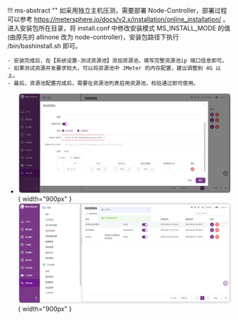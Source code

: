 !!! ms-abstract ""
    如采用独立主机压测，需要部署 Node-Controller，部署过程可以参考 https://metersphere.io/docs/v2.x/installation/online_installation/ 。<br>
    进入安装包所在目录，将 install.conf 中修改安装模式 MS_INSTALL_MODE 的值(由原先的 allinone 改为 node-controller)，安装包路径下执行 /bin/bashinstall.sh 即可。

    
    - 安装完成后，在【系统设置-测试资源池】添加资源池，填写完整资源池ip 端口信息即可。
    - 如果测试资源并发要求较大，可以将资源池中 JMeter 的内存配置，建议调整到 4G 以上。
    - 最后，资源池配置完成后，需要在资源池列表启用资源池，校验通过即可使用。
  -
    ![配置主机3](../img/installation/dis_pressure/添加资源池.png){ width="900px" }
    ![配置主机3](../img/installation/dis_pressure/资源池检验.png){ width="900px" }